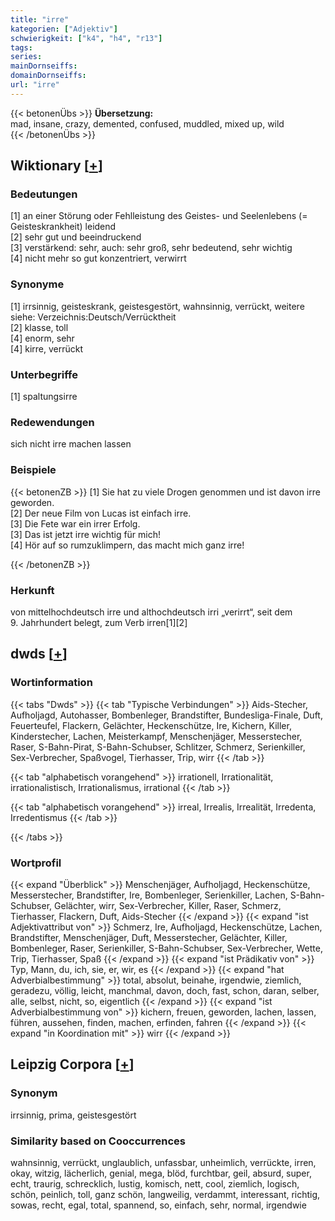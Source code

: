 ```yaml
---
title: "irre"
kategorien: ["Adjektiv"]
schwierigkeit: ["k4", "h4", "r13"]
tags:
series:
mainDornseiffs:
domainDornseiffs:
url: "irre"
---
```


{{< betonenÜbs >}}
**Übersetzung:**  
mad, insane, crazy, demented, confused, muddled, mixed up, wild  
{{< /betonenÜbs >}}

## Wiktionary [[+](https://de.wiktionary.org/wiki/irre)]

### Bedeutungen
[1] an einer Störung oder Fehlleistung des Geistes- und Seelenlebens (= Geisteskrankheit) leidend  
[2] sehr gut und beeindruckend  
[3] verstärkend: sehr, auch: sehr groß, sehr bedeutend, sehr wichtig  
[4] nicht mehr so gut konzentriert, verwirrt  

### Synonyme
[1] irrsinnig, geisteskrank, geistesgestört, wahnsinnig, verrückt, weitere siehe: Verzeichnis:Deutsch/Verrücktheit  
[2] klasse, toll  
[4] enorm, sehr  
[4] kirre, verrückt  

### Unterbegriffe
[1] spaltungsirre  

### Redewendungen
sich nicht irre machen lassen  

### Beispiele
{{< betonenZB >}}
[1] Sie hat zu viele Drogen genommen und ist davon irre geworden.  
[2] Der neue Film von Lucas ist einfach irre.  
[3] Die Fete war ein irrer Erfolg.  
[3] Das ist jetzt irre wichtig für mich!  
[4] Hör auf so rumzuklimpern, das macht mich ganz irre!  

{{< /betonenZB >}}
### Herkunft
von mittelhochdeutsch irre und althochdeutsch irri „verirrt“, seit dem 9. Jahrhundert belegt, zum Verb irren[1][2]  



## dwds [[+](https://www.dwds.de/wb/irre)]

### Wortinformation
{{< tabs "Dwds" >}}
{{< tab "Typische Verbindungen" >}}
Aids-Stecher, Aufholjagd, Autohasser, Bombenleger, Brandstifter, Bundesliga-Finale, Duft, Feuerteufel, Flackern, Gelächter, Heckenschütze, Ire, Kichern, Killer, Kinderstecher, Lachen, Meisterkampf, Menschenjäger, Messerstecher, Raser, S-Bahn-Pirat, S-Bahn-Schubser, Schlitzer, Schmerz, Serienkiller, Sex-Verbrecher, Spaßvogel, Tierhasser, Trip, wirr
{{< /tab >}}

{{< tab "alphabetisch vorangehend" >}}
irrationell, Irrationalität, irrationalistisch, Irrationalismus, irrational
{{< /tab >}}

{{< tab "alphabetisch vorangehend" >}}
irreal, Irrealis, Irrealität, Irredenta, Irredentismus
{{< /tab >}}

{{< /tabs >}}

### Wortprofil
{{< expand "Überblick" >}} Menschenjäger, Aufholjagd, Heckenschütze, Messerstecher, Brandstifter, Ire, Bombenleger, Serienkiller, Lachen, S-Bahn-Schubser, Gelächter, wirr, Sex-Verbrecher, Killer, Raser, Schmerz, Tierhasser, Flackern, Duft, Aids-Stecher {{< /expand >}}
{{< expand "ist Adjektivattribut von" >}} Schmerz, Ire, Aufholjagd, Heckenschütze, Lachen, Brandstifter, Menschenjäger, Duft, Messerstecher, Gelächter, Killer, Bombenleger, Raser, Serienkiller, S-Bahn-Schubser, Sex-Verbrecher, Wette, Trip, Tierhasser, Spaß {{< /expand >}}
{{< expand "ist Prädikativ von" >}} Typ, Mann, du, ich, sie, er, wir, es {{< /expand >}}
{{< expand "hat Adverbialbestimmung" >}} total, absolut, beinahe, irgendwie, ziemlich, geradezu, völlig, leicht, manchmal, davon, doch, fast, schon, daran, selber, alle, selbst, nicht, so, eigentlich {{< /expand >}}
{{< expand "ist Adverbialbestimmung von" >}} kichern, freuen, geworden, lachen, lassen, führen, aussehen, finden, machen, erfinden, fahren {{< /expand >}}
{{< expand "in Koordination mit" >}} wirr {{< /expand >}}

## Leipzig Corpora [[+](https://corpora.uni-leipzig.de/en/res?word=irre&corpusId=deu_newscrawl-public_2018)]


### Synonym
irrsinnig, prima, geistesgestört


### Similarity based on Cooccurrences
wahnsinnig, verrückt, unglaublich, unfassbar, unheimlich, verrückte, irren, okay, witzig, lächerlich, genial, mega, blöd, furchtbar, geil, absurd, super, echt, traurig, schrecklich, lustig, komisch, nett, cool, ziemlich, logisch, schön, peinlich, toll, ganz schön, langweilig, verdammt, interessant, richtig, sowas, recht, egal, total, spannend, so, einfach, sehr, normal, irgendwie


